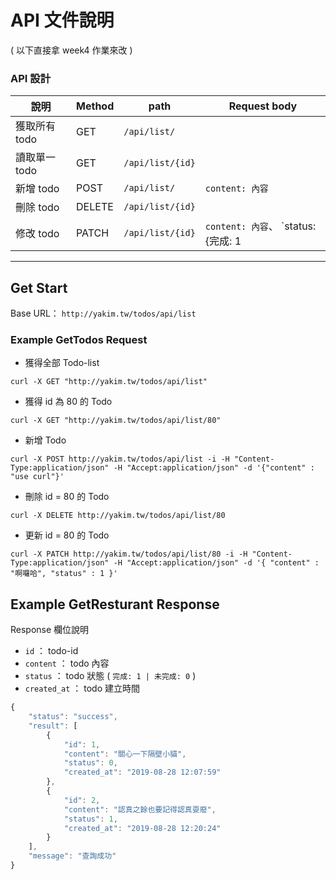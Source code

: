 # API 文件說明

( 以下直接拿 week4 作業來改 )

### API 設計

| 說明     | Method   | path       | Request body         |
|--------|---------|----------|----------------------|
| 獲取所有 todo | GET | `/api/list/` |   |
| 讀取單一 todo | GET  | `/api/list/{id}` |   |
| 新增 todo   | POST   | `/api/list/` | `content: 內容` |            
| 刪除 todo   | DELETE  | `/api/list/{id}`  |  |            
| 修改 todo | PATCH    | `/api/list/{id}`  | `content: 內容`、 `status: {完成: 1 | 未完成: 0}` |  

---
## Get Start

Base URL： `http://yakim.tw/todos/api/list`

### Example GetTodos Request

- 獲得全部 Todo-list

```shell
curl -X GET "http://yakim.tw/todos/api/list"
```

- 獲得 id 為 80 的 Todo

```shell
curl -X GET "http://yakim.tw/todos/api/list/80"
```

- 新增 Todo

```shell
curl -X POST http://yakim.tw/todos/api/list -i -H "Content-Type:application/json" -H "Accept:application/json" -d '{"content" : "use curl"}'
```

- 刪除 id = 80 的 Todo

```shell
curl -X DELETE http://yakim.tw/todos/api/list/80
```

- 更新 id = 80 的 Todo 

```shell
curl -X PATCH http://yakim.tw/todos/api/list/80 -i -H "Content-Type:application/json" -H "Accept:application/json" -d '{ "content" : "啊囉哈", "status" : 1 }'
```

## Example GetResturant Response
Response 欄位說明

- `id` ： todo-id
- `content` ： todo 內容
- `status` ： todo 狀態 ( `完成: 1 | 未完成: 0` )
- `created_at` ： todo 建立時間

```javascript
{
    "status": "success",
    "result": [
        {
            "id": 1,
            "content": "關心一下隔壁小貓",
            "status": 0,
            "created_at": "2019-08-28 12:07:59"
        },
        {
            "id": 2,
            "content": "認真之餘也要記得認真耍廢",
            "status": 1,
            "created_at": "2019-08-28 12:20:24"
        }
    ],
    "message": "查詢成功"
}
```
